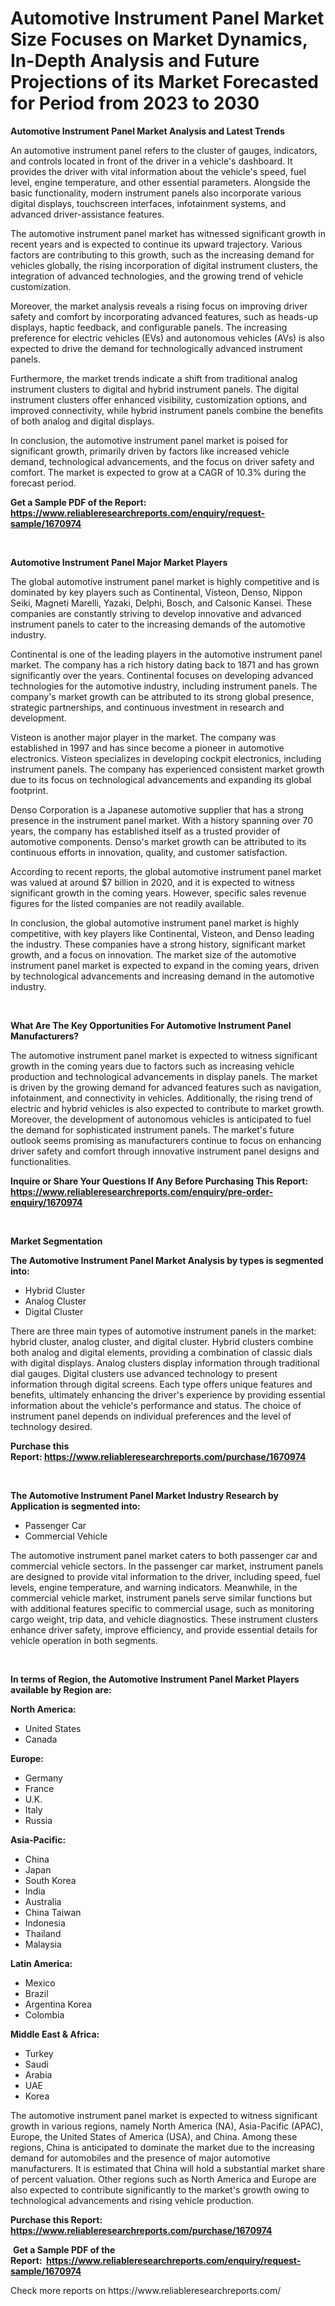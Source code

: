 <p><h1>Automotive Instrument Panel Market Size Focuses on Market Dynamics, In-Depth Analysis and Future Projections of its Market Forecasted for Period from 2023 to 2030</h1></p><p><strong>Automotive Instrument Panel Market Analysis and Latest Trends</strong></p>
<p><p>An automotive instrument panel refers to the cluster of gauges, indicators, and controls located in front of the driver in a vehicle's dashboard. It provides the driver with vital information about the vehicle's speed, fuel level, engine temperature, and other essential parameters. Alongside the basic functionality, modern instrument panels also incorporate various digital displays, touchscreen interfaces, infotainment systems, and advanced driver-assistance features.</p><p>The automotive instrument panel market has witnessed significant growth in recent years and is expected to continue its upward trajectory. Various factors are contributing to this growth, such as the increasing demand for vehicles globally, the rising incorporation of digital instrument clusters, the integration of advanced technologies, and the growing trend of vehicle customization.</p><p>Moreover, the market analysis reveals a rising focus on improving driver safety and comfort by incorporating advanced features, such as heads-up displays, haptic feedback, and configurable panels. The increasing preference for electric vehicles (EVs) and autonomous vehicles (AVs) is also expected to drive the demand for technologically advanced instrument panels.</p><p>Furthermore, the market trends indicate a shift from traditional analog instrument clusters to digital and hybrid instrument panels. The digital instrument clusters offer enhanced visibility, customization options, and improved connectivity, while hybrid instrument panels combine the benefits of both analog and digital displays.</p><p>In conclusion, the automotive instrument panel market is poised for significant growth, primarily driven by factors like increased vehicle demand, technological advancements, and the focus on driver safety and comfort. The market is expected to grow at a CAGR of 10.3% during the forecast period.</p></p>
<p><strong>Get a Sample PDF of the Report:&nbsp; <a href="https://www.reliableresearchreports.com/enquiry/request-sample/1670974">https://www.reliableresearchreports.com/enquiry/request-sample/1670974</a></strong></p>
<p>&nbsp;</p>
<p><strong>Automotive Instrument Panel Major Market Players</strong></p>
<p><p>The global automotive instrument panel market is highly competitive and is dominated by key players such as Continental, Visteon, Denso, Nippon Seiki, Magneti Marelli, Yazaki, Delphi, Bosch, and Calsonic Kansei. These companies are constantly striving to develop innovative and advanced instrument panels to cater to the increasing demands of the automotive industry.</p><p>Continental is one of the leading players in the automotive instrument panel market. The company has a rich history dating back to 1871 and has grown significantly over the years. Continental focuses on developing advanced technologies for the automotive industry, including instrument panels. The company's market growth can be attributed to its strong global presence, strategic partnerships, and continuous investment in research and development.</p><p>Visteon is another major player in the market. The company was established in 1997 and has since become a pioneer in automotive electronics. Visteon specializes in developing cockpit electronics, including instrument panels. The company has experienced consistent market growth due to its focus on technological advancements and expanding its global footprint.</p><p>Denso Corporation is a Japanese automotive supplier that has a strong presence in the instrument panel market. With a history spanning over 70 years, the company has established itself as a trusted provider of automotive components. Denso's market growth can be attributed to its continuous efforts in innovation, quality, and customer satisfaction.</p><p>According to recent reports, the global automotive instrument panel market was valued at around $7 billion in 2020, and it is expected to witness significant growth in the coming years. However, specific sales revenue figures for the listed companies are not readily available.</p><p>In conclusion, the global automotive instrument panel market is highly competitive, with key players like Continental, Visteon, and Denso leading the industry. These companies have a strong history, significant market growth, and a focus on innovation. The market size of the automotive instrument panel market is expected to expand in the coming years, driven by technological advancements and increasing demand in the automotive industry.</p></p>
<p>&nbsp;</p>
<p><strong>What Are The Key Opportunities For Automotive Instrument Panel Manufacturers?</strong></p>
<p><p>The automotive instrument panel market is expected to witness significant growth in the coming years due to factors such as increasing vehicle production and technological advancements in display panels. The market is driven by the growing demand for advanced features such as navigation, infotainment, and connectivity in vehicles. Additionally, the rising trend of electric and hybrid vehicles is also expected to contribute to market growth. Moreover, the development of autonomous vehicles is anticipated to fuel the demand for sophisticated instrument panels. The market's future outlook seems promising as manufacturers continue to focus on enhancing driver safety and comfort through innovative instrument panel designs and functionalities.</p></p>
<p><strong>Inquire or Share Your Questions If Any Before Purchasing This Report: <a href="https://www.reliableresearchreports.com/enquiry/pre-order-enquiry/1670974">https://www.reliableresearchreports.com/enquiry/pre-order-enquiry/1670974</a></strong></p>
<p>&nbsp;</p>
<p><strong>Market Segmentation</strong></p>
<p><strong>The Automotive Instrument Panel Market Analysis by types is segmented into:</strong></p>
<p><ul><li>Hybrid Cluster</li><li>Analog Cluster</li><li>Digital Cluster</li></ul></p>
<p><p>There are three main types of automotive instrument panels in the market: hybrid cluster, analog cluster, and digital cluster. Hybrid clusters combine both analog and digital elements, providing a combination of classic dials with digital displays. Analog clusters display information through traditional dial gauges. Digital clusters use advanced technology to present information through digital screens. Each type offers unique features and benefits, ultimately enhancing the driver's experience by providing essential information about the vehicle's performance and status. The choice of instrument panel depends on individual preferences and the level of technology desired.</p></p>
<p><strong>Purchase this Report:&nbsp;<a href="https://www.reliableresearchreports.com/purchase/1670974">https://www.reliableresearchreports.com/purchase/1670974</a></strong></p>
<p>&nbsp;</p>
<p><strong>The Automotive Instrument Panel Market Industry Research by Application is segmented into:</strong></p>
<p><ul><li>Passenger Car</li><li>Commercial Vehicle</li></ul></p>
<p><p>The automotive instrument panel market caters to both passenger car and commercial vehicle sectors. In the passenger car market, instrument panels are designed to provide vital information to the driver, including speed, fuel levels, engine temperature, and warning indicators. Meanwhile, in the commercial vehicle market, instrument panels serve similar functions but with additional features specific to commercial usage, such as monitoring cargo weight, trip data, and vehicle diagnostics. These instrument clusters enhance driver safety, improve efficiency, and provide essential details for vehicle operation in both segments.</p></p>
<p>&nbsp;</p>
<p><strong>In terms of Region, the Automotive Instrument Panel Market Players available by Region are:</strong></p>
<p>
    <p> <strong> North America: </strong>
        <ul>
            <li>United States</li>
            <li>Canada</li>
        </ul>
        </p> 
    <p> <strong> Europe: </strong>
        <ul>
            <li>Germany</li>
            <li>France</li>
            <li>U.K.</li>
            <li>Italy</li>
            <li>Russia</li>
        </ul>
        </p> 
    <p> <strong> Asia-Pacific: </strong>
        <ul>
            <li>China</li>
            <li>Japan</li>
            <li>South Korea</li>
            <li>India</li>
            <li>Australia</li>
            <li>China Taiwan</li>
            <li>Indonesia</li>
            <li>Thailand</li>
            <li>Malaysia</li>
        </ul>
        </p> 
    <p> <strong> Latin America: </strong>
        <ul>
            <li>Mexico</li>
            <li>Brazil</li>
            <li>Argentina Korea</li>
            <li>Colombia</li>
        </ul>
        </p> 
    <p> <strong> Middle East & Africa: </strong>
        <ul>
            <li>Turkey</li>
            <li>Saudi</li>
            <li>Arabia</li>
            <li>UAE</li>
            <li>Korea</li>
        </ul>
    </p>
    </p>
<p><p>The automotive instrument panel market is expected to witness significant growth in various regions, namely North America (NA), Asia-Pacific (APAC), Europe, the United States of America (USA), and China. Among these regions, China is anticipated to dominate the market due to the increasing demand for automobiles and the presence of major automotive manufacturers. It is estimated that China will hold a substantial market share of percent valuation. Other regions such as North America and Europe are also expected to contribute significantly to the market's growth owing to technological advancements and rising vehicle production.</p></p>
<p><strong>Purchase this Report: <a href="https://www.reliableresearchreports.com/purchase/1670974">https://www.reliableresearchreports.com/purchase/1670974</a></strong></p>
<p>&nbsp;<strong>Get a Sample PDF of the Report:&nbsp;&nbsp;<a href="https://www.reliableresearchreports.com/enquiry/request-sample/1670974">https://www.reliableresearchreports.com/enquiry/request-sample/1670974</a></strong></p>
<p><strong></strong></p>
<p>Check more reports on https://www.reliableresearchreports.com/</p>